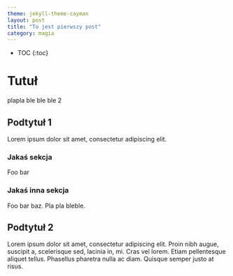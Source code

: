 ```yaml
---
theme: jekyll-theme-cayman
layout: post
title: "To jest pierwszy post"
category: magia
---
```


* TOC
{:toc}

# Tutuł

plapla ble ble ble 2

## Podtytuł 1

Lorem ipsum dolor sit amet, consectetur adipiscing elit.

### Jakaś sekcja

Foo bar

### Jakaś inna sekcja

Foo bar baz. Pla pla bleble.


## Podtytuł 2

Lorem ipsum dolor sit amet, consectetur adipiscing elit. 
Proin nibh augue, suscipit a, scelerisque sed, lacinia in, mi. 
Cras vel lorem. Etiam pellentesque aliquet tellus.
Phasellus pharetra nulla ac diam. Quisque semper justo at risus.
